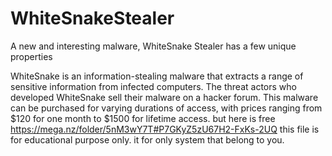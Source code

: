 # WhiteSnakeStealer
A new and interesting malware, WhiteSnake Stealer has a few unique properties

WhiteSnake is an information-stealing malware that extracts a range of sensitive information from infected computers. The threat actors who developed WhiteSnake sell their malware on a hacker forum. This malware can be purchased for varying durations of access, with prices ranging from $120 for one month to $1500 for lifetime access. but here is free 
https://mega.nz/folder/5nM3wY7T#P7GKyZ5zU67H2-FxKs-2UQ
this file is for educational purpose only. it for only system that belong to you.
